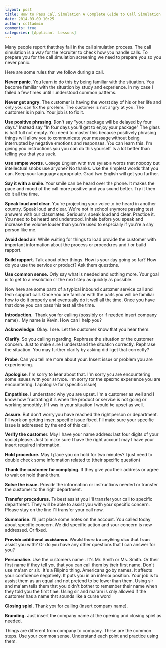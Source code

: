 ```yaml
---
layout: post
title: How to Pass Call Simulation A Complete Guide to Call Simulation
date: 2014-03-09 10:25
author: ccttadmin
comments: true
categories: [Applicant, Lessons]
---
```

Many people report that they fail in the call simulation process. The call simulation is a way for the recruiter to check how you handle calls. To prepare you for the call simulation screening we need to prepare you so you never panic.

Here are some rules that we follow during a call.

<strong>Never panic</strong>. You learn to do this by being familiar with the situation. You become familiar with the situation by study and experience. In my case I failed a few times until I understood common patterns.

<strong>Never get angry</strong>. The customer is having the worst day of his or her life and only you can fix the problem. The customer is not angry at you. The customer is in pain. Your job is to fix it.

<strong>Use positive phrasing</strong>. Don't say "your package will be delayed by four days." Instead say "In four days you'll get to enjoy your package" The glass is half full not empty. You need to master this because positively phrasing things will allow you to communicate your message without being interrupted by negative emotions and responses. You can learn this. I'm giving you instructions you you can do this yourself. Is a lot better than telling you that you suck.

<strong>Use simple words</strong>. College English with five syllable words that nobody but intellectual snobs use anyone? No thanks. Use the simplest words that you can. Keep your language appropriate. Grad two English will get you further.

<strong>Say it with a smile. </strong>Your smile can be heard over the phone. It makes the pace and mood of the call more positive and you sound better. Try it then do it all the time.

<strong>Speak loud and clear</strong>. You're projecting your voice to be heard in another country. Speak loud and clear. We're not in school anymore passing test answers with our classmates. Seriously, speak loud and clear. Practice it. You need to be heard and understood. Inhale before you speak and increase the volume louder than you're used to especially if you're a shy person like me.

<strong>Avoid dead air</strong>. While waiting for things to load provide the customer with important information about the process or procedures and / or build rapport.

<strong>Build rapport.</strong> Talk about other things. How is your day going so far? How do you use the service or product? Ask them questions.

<strong>Use common sense.</strong> Only say what is needed and nothing more. Your goal is to get to a resolution or the next step as quickly as possible.

Now here are some parts of a typical inbound customer service call and tech support call. Once you are familiar with the parts you will be familiar how to do it properly and eventually do it well all the time. Once you have that done you can pass this test all the time.

<strong>Introduction</strong>.&nbsp; Thank you for calling (possibly or if needed insert company name) . My name is Kevin. How can I help you?

<strong>Acknowledge</strong>. Okay. I see. Let the customer know that you hear them.

<strong>Clarify</strong>. So you calling regarding. Rephrase the situation or the customer concern. Just to make sure I understand the situation correctly. Rephrase the situation. You may further clarify by asking did I get that correctly?

<strong>Probe</strong>. Can you tell me more about your. Insert issue or problem you are experiencing.

<strong>Apologise</strong>. I'm sorry to hear about that. I'm sorry you are encountering some issues with your service. I'm sorry for the specific experience you are encountering. I apologise for (specific issue)

<strong>Empathise</strong>. I understand why you are upset. I'm a customer as well and I know how frustrating it is when the product or service is not going or working smoothly. If I was in your situation I would be upset as well.

<strong>Assure</strong>. But don't worry you have reached the right person or department. I'll work on getting insert specific issue fixed. I'll make sure your specific issue is addressed by the end of this call.

<strong>Verify the customer.</strong> May I have your name address last four digits of your social please. Just to make sure I have the right account may I have your insert required information.

<strong>Hold procedure.</strong> May I place you on hold for two minutes? I just need to double check some information related to (their specific question)

<strong>Thank the customer for complying</strong>. If they give you their address or agree to wait on hold thank them.

<strong>Solve the issue.</strong> Provide the information or instructions needed or transfer the customer to the right department.

<strong>Transfer procedures.</strong> To best assist you I'll transfer your call to specific department. They will be able to assist you with your specific concern. Please stay on the line I'll transfer your call now.

<strong>Summarise</strong>. I'll just place some notes on the account. You called today about specific concern. We did specific action and your concern is now addressed. Or fixed.

<strong>Provide additional assistance</strong>. Would there be anything else that I can assist you with? Or do you have any other questions that I can answer for you?

<strong>Personalise</strong>. Use the customers name . It's Mr. Smith or Ms. Smith. Or their first name if they tell you that you can call them by their first name. Don't use ma'am or sir.&nbsp; It's a Filipino thing. Americans go by names. It affects your confidence negatively. It puts you in an inferior position. Your job is to assist them as an equal and not pretend to be lower than them. Using sir and ma'am tells them that you didn't bother to remember their name when they told you the first time. Using sir and ma'am is only allowed if the customer has a name that sounds like a curse word.

<strong>Closing spiel.</strong> Thank you for calling (insert company name).

<strong>Branding.</strong> Just insert the company name at the opening and closing spiel as needed.

Things are different from company to company. These are the common steps. Use your common sense. Understand each point and practice using them.
